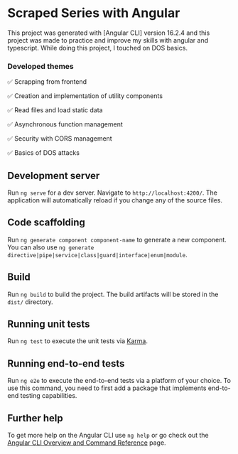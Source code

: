 # Scraped Series with Angular

This project was generated with [Angular CLI] version 16.2.4 and this project was made to practice and improve my skills with angular and typescript. While doing this project, I touched on DOS basics.

### Developed themes
✅ Scrapping from frontend

✅ Creation and implementation of utility components

✅ Read files and load static data

✅ Asynchronous function management

✅ Security with CORS management

✅ Basics of DOS attacks

## Development server

Run `ng serve` for a dev server. Navigate to `http://localhost:4200/`. The application will automatically reload if you change any of the source files.

## Code scaffolding

Run `ng generate component component-name` to generate a new component. You can also use `ng generate directive|pipe|service|class|guard|interface|enum|module`.

## Build

Run `ng build` to build the project. The build artifacts will be stored in the `dist/` directory.

## Running unit tests

Run `ng test` to execute the unit tests via [Karma](https://karma-runner.github.io).

## Running end-to-end tests

Run `ng e2e` to execute the end-to-end tests via a platform of your choice. To use this command, you need to first add a package that implements end-to-end testing capabilities.

## Further help

To get more help on the Angular CLI use `ng help` or go check out the [Angular CLI Overview and Command Reference](https://angular.io/cli) page.
